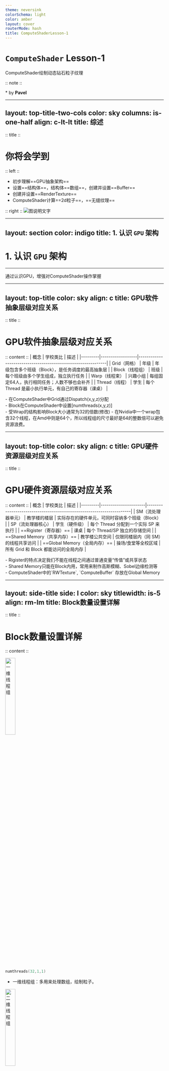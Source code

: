 ```yaml
---
theme: neversink
colorSchema: light
color: amber
layout: cover
routerMode: hash
title: ComputeShaderLesson-1
---
```


# `ComputeShader` Lesson-1
ComputeShader绘制动态钻石粒子纹理

:: note ::

\* by **Pavel**


---
layout: top-title-two-cols
color: sky
columns: is-one-half
align: c-lt-lt
title: 综述
---
:: title ::
# <mdi-book-open-variant /> 你将会学到

:: left ::
- 初步理解==GPU抽象架构==
- 设置==结构体==，结构体==数组==，创建并设置==Buffer==
- 创建并设置==RenderTexture==
- ComputeShader计算==2d粒子==，==无缝纹理==


:: right ::
![图说明文字](https://pavelblog-images-1333471781.cos.ap-shanghai.myqcloud.com/ObsidianImages/MagicBall.png?imageSlim)

---
layout: section
color: indigo
title: 1. 认识 `GPU` 架构
---

#  1. 认识 `GPU` 架构
<hr>
通过认识GPU，增强对ComputeShader操作掌握


---
layout: top-title
color: sky
align: c
title: GPU软件抽象层级对应关系
---

:: title ::

# <mdi-book-open-variant /> GPU软件抽象层级对应关系

:: content ::
| 概念    | 学校类比         | 描述                                                         |
|---------|------------------|--------------------------------------------------------------|
| Grid（网格）    | 年级             | 年级包含多个班级（Block），是任务调度的最高抽象层         |
| Block（线程组）   | 班级             | 每个班级由多个学生组成，独立执行任务                       |
| Warp（线程束）    | 兴趣小组         | 每组固定64人，执行相同任务；人数不够也会补齐               |
| Thread（线程）  | 学生             | 每个 Thread 是最小执行单元，有自己的寄存器（课桌）         |

<AdmonitionType type='important' >
- 在ComputeShader中Grid通过Dispatch(x,y,z)分配 <br>
- Block在ComputeShader中设置[numthreads(x,y,z)]<br>
- 受Wrap的结构影响Block大小通常为32的倍数(修改)
- 在Nvidia中一个wrap包含32个线程，在Amd中则是64个，所以线程组的尺寸最好是64的整数倍可以避免资源浪费。
</AdmonitionType>

---
layout: top-title
color: sky
align: c
title: GPU硬件资源层级对应关系
---

:: title ::

# <mdi-book-open-variant /> GPU硬件资源层级对应关系

:: content ::
| 概念    | 学校类比             | 描述                                                                 |
|---------|----------------------|----------------------------------------------------------------------|
| SM（流处理器单元）      | 教学楼的楼层         | 实际存在的硬件单元，可同时容纳多个班级（Block）                    |
| SP（流处理器核心）      | 学生（硬件级）       | 每个 Thread 分配到一个实际 SP 来执行                                |
| ==Rigister（寄存器）==  | 课桌                 | 每个 Thread/SP 独立的存储空间                                       |
| ==Shared Memory（共享内存）== | 教学楼公共空间  | 仅限同楼层内（同 SM）的线程共享访问                                 |
| ==Global Memory（全局内存）== | 操场/食堂等全校区域 | 所有 Grid 和 Block 都能访问的全局内存                               |

<AdmonitionType type='important' >
- Rigister的特点决定我们不能在线程之间通过普通变量“传值”或共享状态<br>
- Shared Memory只能在Block内用，常用来制作高斯模糊、Sobel边缘检测等<br>
- ComputeShader中的`RWTexture`, `ComputeBuffer` 存放在Global Memory
</AdmonitionType>

---
layout: side-title
side: l
color: sky
titlewidth: is-5
align: rm-lm
title: Block数量设置详解
---

:: title ::

# <mdi-book-open-variant /> Block数量设置详解

:: content ::


<img src="https://pavelblog-images-1333471781.cos.ap-shanghai.myqcloud.com/ObsidianImages/X%E7%BA%BF%E7%A8%8B%E7%BB%84.png?imageSlim" alt="一维线程组" style="width: 25%;" />

```c
numthreads(32,1,1)
```

- 一维线程组：多用来处理数组，绘制粒子。


<img src="https://pavelblog-images-1333471781.cos.ap-shanghai.myqcloud.com/ObsidianImages/XY%E7%BA%BF%E7%A8%8B%E7%BB%84.png?imageSlim" alt="二维线程组" style="width: 25%;" />

```c
numthreads(8,8,1)
```

- 二维线程组：二维线程组多用来渲染RT，处理图像。

<img src="https://pavelblog-images-1333471781.cos.ap-shanghai.myqcloud.com/ObsidianImages/XYZ%E7%BA%BF%E7%A8%8B%E7%BB%84.png?imageSlim" alt="二维线程组" style="width: 25%;" />

```c
numthreads(4,4,4)
```

- 三维线程组：三维线程组常用来处理顶点，体积数据，体渲染等。

---
layout: top-title-two-cols
color: sky
columns: is-one-half
align: c-lt-lt
title: ComputeShader与Shader
---

:: title ::

# <mdi-book-open-variant /> ComputeShader与Shader异同


:: left ::
## Shader
<img src="https://pavelblog-images-1333471781.cos.ap-shanghai.myqcloud.com/ObsidianImages/%E4%B8%80%E8%88%AC%E6%B8%B2%E6%9F%93%E7%AE%A1%E7%BA%BF.png?imageSlim" alt="一般流水线" style="width: 70%;" />

### VertexShader
- 输入：顶点数据（位置、UV、法线等）
- 输出：裁剪空间坐标、顶点相关数据

### FragmentShader
- 输入：顶点数据（位置、UV、法线等）
- 输出：像素颜色或深度值


:: right ::
## ComputeShader
![ComputeShader输入输出](https://pavelblog-images-1333471781.cos.ap-shanghai.myqcloud.com/ObsidianImages/ComputeShader%E7%9A%84%E8%BE%93%E5%85%A5%E8%BE%93%E5%87%BA.png?imageSlim)
- 输入：常量，只读型Buffer，只读型纹理，可读写的纹理
- 输出：可读写纹理，可读写Buffer

---
layout: top-title
color: sky
align: c
title: Kernel的含义
---

:: title ::
# <mdi-book-open-variant /> Kernel的含义

:: content ::
- Kernel 就是 GPU 可以被调度执行的一段入口函数
- 脚本用FindKernel()拿到句柄、绑资源，再用Dispatch()触发它在GPU上并行运行。
- 不同 kernel 可以有不同线程组规模和用途，让同一个 Compute Shader 文件既能做清屏，也能画钻石粒子。
```csharp {1-2|6|10|12|all}{maxHeight:'120px'}
int diomondsHandle;
int clearHandle;

...

diomondsHandle = shader.FindKernel("Diomonds");

...

shader.Dispatch(clearHandle, texResolution / 8, texResolution / 8, 1);
...
shader.Dispatch(diomondsHandle, count, 1, 1);
```

```csharp {1-2|4-8|10-14|all}{maxHeight:'120px'}
#pragma kernel Diomonds
#pragma kernel Clear

[numthreads(32,1,1)]
void Diomonds (uint3 id : SV_DispatchThreadID)
{
    ...
}

[numthreads(8,8,1)]
void Clear (uint3 id : SV_DispatchThreadID)
{
	...
}
```


---
layout: section
color: indigo
title: 2. Buffer设置
---

# <mdi-book-open-variant /> 2. Buffer设置
<hr>
构建结构体数组，建立，填充，传递与释放Buffer


---
layout: top-title
color: sky
align: c
title: Buffers的使用流程
---

:: title ::

# <mdi-book-open-variant /> Buffers的使用流程

:: content ::
```mermaid {theme: 'neutral', scale:0.9}
graph LR
A(创建数据数组) --> B(填充数组) --> C(创建一个ComputeBuffer) --> D(复制数组数据到buffer) --> E(传递Buffer到kernel)
```
<Mug :size="120" mood="excited" color="#ffe7b5" v-drag="[11,276,131,97]"/>
<Browser :size="120" mood="blissful" color="#c4e8ff" v-drag="[791,286,131,97]"/>
<SpeechBubble position="l" color='yellow-light' shape="round" maxWidth="300px" v-drag="[232,249,211,64]">
什么是Buffer？
</SpeechBubble>

<SpeechBubble position="r" color='sky-light' shape="round" maxWidth="300px" v-drag="[464,250,300,196]">
ComputeBuffer 就是 CPU 与 GPU 相互通信时的“传送带”。本质上是一个可用于读写的数据数组，可以存储任意类型。它的物理位置处在之前提到的共享内存上。
</SpeechBubble>

---
layout: top-title-two-cols
color: emerald
columns: is-one-half
align: c-lt-lt
title: 创建结构体，数组和Buffer
---
:: title ::

# <mdi-code-braces /> 创建结构体，数组和Buffer

:: left ::
## C#
- ==C#脚本==中创建结构体和数组

```csharp {1-6|8|12|all}
struct Diomonds
{
    public Vector2 origin;
    public Vector2 velocity;
    public float scale;
}

Diomonds[] diomondsData;

...

ComputeBuffer buffer;
```
:: right ::
## ComputeShader
- ==ComputeShader==中的结构体和接收用Buffer

```csharp {1-6|8|all}
struct diomonds
{
	float2 origin;
	float2 velocity;
	float scale;
};

StructuredBuffer<diomonds> diomondsBuffer;
```


---
layout: top-title
color: emerald
align: c
title: 填充数组内容
---

:: title ::

# <mdi-code-braces />填充数组内容

:: content ::

InitData函数中创建结构体和数组
- 取出<span class="bg-green-100 text-green-500 p-1 pl-3 pr-3 m-1 rounded font-size-5">kernel函数</span>中的x方向的线程组大小乘以count获得最终绘制数量
- 根据计算出的数量实例化数组
- for循环遍历数组并填充元素

<AdmonitionType type='tip' >
kernel Id是指向ComputeShader中的函数ID值，类型为int
</AdmonitionType>

```csharp {1|3|4-5|6|8-13|14-28|all}{maxHeight:'180px'}
private void InitData()
{
    diomondsHandle = shader.FindKernel("Diomonds");
    shader.GetKernelThreadGroupSizes(diomondsHandle, out uint threadGroupSizeX, out _, out _);
    int total = (int)threadGroupSizeX * count;
    diomondsData = new Diomonds[total];

    float speed = 100f;
    float halfSpeed = speed * 0.5f;
    float minScale = 5f;
    float maxScale = 10f;
    float scaleRange = maxScale - minScale;

    for (int i = 0; i < total; i++)
    {
        Diomonds d = new Diomonds
        {
            origin = new Vector2(Random.value * texResolution, Random.value * texResolution),
            velocity = new Vector2((Random.value * speed) - halfSpeed, (Random.value * speed) - halfSpeed),
            scale = Random.value * scaleRange + minScale
        };
        diomondsData[i] = d;
    }
}
```
---
layout: top-title
color: emerald
align: c
title: 设置Buffer
---
:: title ::

# <mdi-code-braces /> 设置Buffer

:: content ::
- 计算数组元素（每个结构体）大小
- 实例化ComputeBuffer，传入数组长度，元素大小
- 将数组数据设置到buffer中
- 将buffer传递到ComputeShader

```csharp {1|5|6|7|8|9|all}{maxHeight:'150px'}
    private void InitShader()
    {
        if (shader == null || outputTexture == null) return;
        
        int stride = (2 + 2 + 1) * 4;
        if (buffer != null) buffer.Dispose();
        buffer = new ComputeBuffer(diomondsData.Length, stride);
        buffer.SetData(diomondsData);
        shader.SetBuffer(diomondsHandle, "diomondsBuffer", buffer);
    }
```

<AdmonitionType type="important" width="700px">
一个 float 占 4 个字节（bytes） 是因为它使用的是 IEEE 754 单精度浮点数格式（single-precision floating point format），这是现代 GPU 和 CPU 默认使用的标准浮点格式。
</AdmonitionType>

---
layout: top-title
color: emerald
align: c
title: 释放Buffer
---
:: title ::

# 释放Buffer

:: content ::
注意有两个重要的释放内存的时机：
- 初始化阶段（修改buffer内容时需要删掉旧的，创建新的）
- 声明周期结束时
```csharp{1-6|8-11|13-22|all}{maxHeight:'250px'}
    private void InitShader()
    {
        ...
        if (buffer != null) buffer.Dispose();
        ...
    }

    private void OnDestroy()
    {
        ReleaseResources();
    }
    
    private void ReleaseResources()
    {
        if (buffer != null)
        {
            buffer.Dispose();
            buffer = null;
        }

        ...
    }

```


---
layout: section
color: indigo
title: 3. RenderTexture
---

# 3. RenderTexture设置
<hr>
新建RT与设置RT，CS绘制RT，释放RT

---
layout: top-title-two-cols
color: emerald
columns: is-5
align: c-lt-lt
title: 新建，传递与释放RenderTexture
---

:: title ::
# <mdi-code-braces /> 新建，传递与释放RenderTexture

:: left ::
## C#中新建传递释放RT
- new一个RenderTexture
- 开启随机写，环绕模式为Repeat，实际创建RT
- 设置RT到指定kernel中
- 与buffer类似需要在初始化和生命周期结束时释放
```csharp {1|4|6|10-16|14|20-32|24-27|28|29|30|31|32|15|40|41|45|53-57|all}{maxHeight:'150px'}
public class DiomondsController : MonoBehaviour
{
    ...
    public int texResolution = 1024;
    ...
    RenderTexture outputTexture;

    ...
    ...
    
    void OnEnable()
    {
        ...
        SetupOutputTexture();
        InitShader();
        ...
    }

    ...
    ...

    private void SetupOutputTexture()
    {
        if (outputTexture != null)
        {
            outputTexture.Release();
        }

        outputTexture = new RenderTexture(texResolution, texResolution, 0);
        outputTexture.enableRandomWrite = true;
        outputTexture.wrapMode = TextureWrapMode.Repeat;
        outputTexture.Create();
    }
    ...


    private void InitShader()
    {
        ...
        shader.SetTexture(diomondsHandle, "Result", outputTexture);
        shader.SetTexture(clearHandle, "Result", outputTexture);
        ...

        ...
        rend.sharedMaterial.SetTexture("_MainTex", outputTexture);
        ...
    }

    private void ReleaseResources()
    {
        ...

        if (outputTexture != null)
        {
            outputTexture.Release();
            outputTexture = null;
        }
    }
}
```
:: right ::
## ComputeShader接受并写入RT
- 使用RWTexture2D来接收脚本设置的RT
- 使用id索引写入颜色

```csharp {1|14|6|20||all}{maxHeight:'200px'}
shared RWTexture2D<float4> Result;

void drawDiamondRepeat(int2 center, int size)
{
    ...
	Result[uint2(pos)] = diomondsColor;
    ...
}

[numthreads(32,1,1)]
void Diomonds (uint3 id : SV_DispatchThreadID)
{
    ...
	drawDiamondRepeat( center, scale );
}

[numthreads(8,8,1)]
void Clear (uint3 id : SV_DispatchThreadID)
{
	Result[id.xy] = clearColor;
}
```


---
layout: top-title-two-cols
color: sky
columns: is-5
align: c-lt-lt
title: 绘制RT时的Block（线程组）与纹理
---

:: title ::
# <mdi-book-open-variant /> 绘制RT时的Block（线程组）与纹理


:: left ::
<script setup>
const groupSize = 8
const groupID = { x:0 , y: 0 }
</script>

一个线程组的线程分布（groupID = (0,0,0)）

<div class="flex flex-col items-center gap-2">
  <div class="grid grid-cols-8 gap-[1px]">
    <div
      v-for="i in groupSize * groupSize"
      :key="i"
      class="w-[42px] aspect-square text-[10px] flex items-center justify-center font-mono text-black bg-yellow-200 border border-gray-300"
    >
      {{
        ((i - 1) % groupSize) + groupID.x * groupSize
      }}, {{
        (groupSize - 1 - Math.floor((i - 1) / groupSize)) + groupID.y * groupSize
      }}
    </div>
  </div>

  <div class="mt-1 text-sm">
    🟨 当前线程组位置：<strong>groupID = ({{ groupID.x }}, {{ groupID.y }}, 0)</strong>
  </div>

  <div class="text-xs text-gray-500 mt-1 text-center leading-tight">
    每个线程的 <code>SV_DispatchThreadID.xy</code> = 
    <code>groupID * groupSize + threadID</code>
  </div>
</div>

<ArrowDraw color='yellow' v-drag="[406,356,140,52,-6]"/>

:: right ::
线程组在纹理中的位置映射
<div class="flex justify-center">
  <div
    class="grid grid-cols-8 grid-rows-8 gap-[1px] bg-gray-700"
    style="width: 256px; height: 256px"
  >
    <div
      v-for="i in 64"
      :key="i"
      class="bg-gray-200 border border-gray-400"
      :class="{
        'bg-yellow-300': i === 57  // 左下角第一个 cell（row=8, col=1）
      }"
    ></div>
  </div>
</div>

<div class="text-sm mt-3 text-center text-gray-600">
  ⬜️ 整张纹理由 8×8 个线程组绘制，<br />
  🟨 高亮块（黄色）是 <strong>groupID = (0,0)</strong>
</div>

---
layout: top-title-two-cols
color: emerald
columns: is-7
align: c-lt-lt
title: drawDiamondRepeat函数解析
---

:: title ::

# <mdi-code-braces /> drawDiamondRepeat函数解析

:: right ::
### drawDiamondRepeat原理示意（size = 2）

<div class="flex justify-center mt-4">
  <div class="grid grid-cols-5 gap-[2px] bg-gray-100 p-2 rounded shadow">
    <div v-for="(row, rowIndex) in 5" :key="rowIndex" class="contents">
      <div
        v-for="(col, colIndex) in 5"
        :key="colIndex"
        class="w-[32px] h-[32px] flex items-center justify-center text-sm font-mono border border-gray-300"
        :class="{
          'bg-blue-300': Math.abs(2 - rowIndex) + Math.abs(2 - colIndex) <= 2,
          'bg-yellow-300 font-bold': rowIndex === 2 && colIndex === 2
        }"
      >
        {{
          rowIndex === 2 && colIndex === 2
            ? 'C'
            : Math.abs(2 - rowIndex) + Math.abs(2 - colIndex) <= 2
              ? 'X'
              : ''
        }}
      </div>
    </div>
  </div>
</div>

<div class="mt-4 text-center text-sm text-gray-600">
  使用钻石中心点 <strong>C</strong> 和半径 <code>size = 2</code><br>
  绘制出对称的钻石区域，蓝色表示被绘制的像素点 <strong>X</strong>
</div>
:: left ::
- 在y方向上遍历从-size开始到size，记录下左右扩张的范围span
- 在x方向上遍历从-span到span，填充对应位置的颜色
```csharp {3|4|5-12|all}
void drawDiamondRepeat(int2 center, int size)
{
	for (int y = -size; y <= size; y++) {
		int span = size - abs(y);
		for (int x = -span; x <= span; x++) {
			int2 pos = center + int2(x, y);

			...

			Result[uint2(pos)] = diomondsColor;
		}
	}
}
```


---
layout: top-title-two-cols
color: emerald
columns: is-2
align: c-lt-lt
title: warpPos函数解析
---
:: title ::

# <mdi-code-braces /> warpPos函数解析

:: right ::

<script setup>
const texResolution = 4
// 横轴显示 -1 到 4
const labels = [-1, 0, 1, 2, 3, 4]
// 要演示的输入点
const inputs = [-1, 4]
// wrapPos 映射后的输出点
const outputs = inputs.map(x => (x % texResolution + texResolution) % texResolution)
</script>

### wrapPos 映射演示

<div class="flex flex-col items-center mt-4 space-y-2">
  <!-- 输入点（红色圆点在坐标轴上方） -->
  <div class="relative w-full max-w-lg">
    <!-- 轴线 -->
    <div class="absolute inset-x-0 top-1/2 border-t border-gray-400"></div>
    <!-- 刻度与红点 -->
    <div class="grid grid-cols-6 relative">
      <div
        v-for="(lbl, i) in labels"
        :key="i"
        class="flex flex-col items-center"
      >
        <div
          v-if="inputs.includes(lbl)"
          class="w-4 h-4 bg-red-400 rounded-full mb-1"
        ></div>
        <div class="text-sm">{{ lbl }}</div>
      </div>
    </div>
  </div>
  <div class="text-gray-600 text-sm">输入越界点</div>

  <!-- 公式 -->
  <div class="text-gray-700 text-sm">
    wrapPos(x) = (<code>x % {{texResolution}} + {{texResolution}}</code>) % {{texResolution}}
  </div>

  <!-- 输出点（绿色圆点在坐标轴下方） -->
  <div class="relative w-full max-w-lg">
    <div class="absolute inset-x-0 top-1/2 border-t border-gray-400"></div>
    <div class="grid grid-cols-6 relative">
      <div
        v-for="(lbl, i) in labels"
        :key="i"
        class="flex flex-col items-center"
      >
        <div class="mb-1 h-4">
          <div
            v-if="outputs.includes(lbl)"
            class="w-4 h-4 bg-green-300 rounded-full"
          ></div>
        </div>
        <div class="text-sm">{{ lbl }}</div>
      </div>
    </div>
  </div>
  <div class="text-gray-600 text-sm">映射后结果</div>
</div>

:: left ::

这个函数用来实现对输入的位置进行Repeat类型的Wrap操作，主要用在两个地方

- 钻石中心位置的Repeat

- 绘制钻石像素时对填充像素位置的Repeat

```c
float2 warpPos(float2 origin)
{
	return float2((origin.x % texResolution + texResolution) % texResolution,
				  (origin.y % texResolution + texResolution) % texResolution);
}
```

<AdmonitionType type="tip" width="500px">
取两次余是为了处理负值的Wrap，例如如果pos的x=-1，texResolution = 4，通过除以纹理大小取余再加上纹理大小转换成向正方向越界的等效值。
</AdmonitionType>

---
layout: top-title
color: sky
align: c
title: 总结
---
:: title ::

# <mdi-book-open-variant /> 总结

:: content ::

```mermaid{theme:'default', scale:0.6}
flowchart LR
  Root[ComputeShader Lesson-1]:::root
  Root --> GPU[GPU架构]
  GPU --> GPU1[软件层级]
  GPU1 --> GPU1_1[Grid，Block，Wrap，Thread]


  GPU --> GPU2[硬件层级]
  GPU2 --> GPU2_2[SM，SP，Rigister，SharedMemory，GlobalMemory]
  GPU --> kernel[Kernel：GPU中执行的函数]

  Root --> BUF[Buffer 流程]
  BUF --> BUF1[创建，设置，传递，释放ComputeBuffer]


  Root --> RT[RenderTexture 流程]
  RT --> RT1[创建，设置，传递，释放RenderTexture]
  Root --> MAP[钻石形状绘制原理]
  Root --> FUN[Repeat Wrap的原理]

classDef root fill:#ffd97d,stroke:#333,stroke-width:2
```

---
layout: top-title
color: sky
align: c
title: 参考链接&拓展阅读
---

:: title ::

# <mdi-book-open-variant /> 参考链接&工程链接


:: content ::

- [深入理解 ComputeShader（CSDN 文章）](https://blog.csdn.net/qq_41554005/article/details/119760698)
- [Interactive Graphics 20 - Compute & Mesh Shaders](https://www.youtube.com/watch?v=HH-9nfceXFw&t=3305s)

- [Compute Shaders Rendering One Million Cubes](https://catlikecoding.com/unity/tutorials/basics/compute-shaders/)

- [ComputeShaderLesson-1工程源码](https://github.com/PavelPeng7/ComputeShaderStudy-Lesson1.git)





